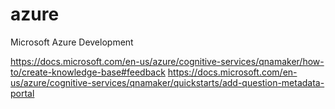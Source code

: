 # azure
Microsoft Azure Development



https://docs.microsoft.com/en-us/azure/cognitive-services/qnamaker/how-to/create-knowledge-base#feedback
https://docs.microsoft.com/en-us/azure/cognitive-services/qnamaker/quickstarts/add-question-metadata-portal
